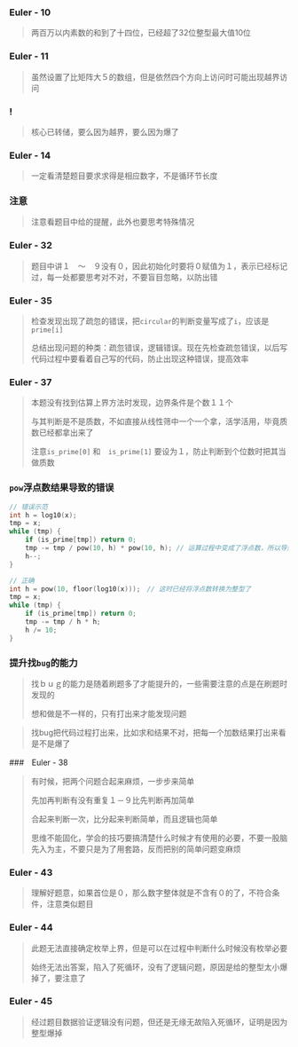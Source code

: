 ### Euler - 10

> 两百万以内素数的和到了十四位，已经超了32位整型最大值10位

### Euler - 11

> 虽然设置了比矩阵大５的数组，但是依然四个方向上访问时可能出现越界访问

### !

> 核心已转储，要么因为越界，要么因为爆了

### Euler - 14

> 一定看清楚题目要求求得是相应数字，不是循环节长度

### 注意

> 注意看题目中给的提醒，此外也要思考特殊情况

### Euler - 32

> 题目中讲１　～　９没有０，因此初始化时要将０赋值为１，表示已经标记过，每一处都要思考对不对，不要盲目忽略，以防出错

### Euler - 35

> 检查发现出现了疏忽的错误，把`circular`的判断变量写成了`i`，应该是`prime[i]`
>
> 总结出现问题的种类：疏忽错误，逻辑错误。现在先检查疏忽错误，以后写代码过程中要看着自己写的代码，防止出现这种错误，提高效率

### Euler - 37

> 本题没有找到估算上界方法时发现，边界条件是个数１１个
>
> 与其判断是不是质数，不如直接从线性筛中一个一个拿，活学活用，毕竟质数已经都拿出来了
>
> 注意`is_prime[0]` 和　`is_prime[1]` 要设为１，防止判断到个位数时把其当做质数

### `pow`浮点数结果导致的错误

```c
// 错误示范
int h = log10(x);
tmp = x;
while (tmp) {
	if (is_prime[tmp]) return 0;
    tmp -= tmp / pow(10, h) * pow(10, h); // 运算过程中变成了浮点数，所以导致tmp得０，需要强制转换
    h--;																		// pow运算结果是浮点数，使得过程中运算变成了浮点数运算
}
```

```c
// 正确
int h = pow(10, floor(log10(x)));　// 这时已经将浮点数转换为整型了
tmp = x;
while (tmp) {
    if (is_prime[tmp]) return 0;
    tmp -= tmp / h * h;
    h /= 10;
}
```

### 提升找`bug`的能力

> 找ｂｕｇ的能力是随着刷题多了才能提升的，一些需要注意的点是在刷题时发现的
>
> 想和做是不一样的，只有打出来才能发现问题

> 找bug把代码过程打出来，比如求和结果不对，把每一个加数结果打出来看是不是爆了

###　Euler - 38

> 有时候，把两个问题合起来麻烦，一步步来简单
>
> 先加再判断有没有重复１－９比先判断再加简单
>
> 合起来判断一次，比分起来判断简单，而且逻辑也简单
>
> 思维不能固化，学会的技巧要搞清楚什么时候才有使用的必要，不要一股脑先入为主，不要只是为了用套路，反而把别的简单问题变麻烦

### Euler - 43

> 理解好题意，如果首位是０，那么数字整体就是不含有０的了，不符合条件，注意类似题目

### Euler - 44

> 此题无法直接确定枚举上界，但是可以在过程中判断什么时候没有枚举必要
>
> 始终无法出答案，陷入了死循环，没有了逻辑问题，原因是给的整型太小爆掉了，要注意了

### Euler - 45

> 经过题目数据验证逻辑没有问题，但还是无缘无故陷入死循环，证明是因为整型爆掉